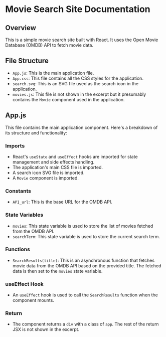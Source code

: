 # Movie Search Site Documentation

## Overview

This is a simple movie search site built with React. It uses the Open Movie Database (OMDB) API to fetch movie data.

## File Structure

- `App.js`: This is the main application file.
- `App.css`: This file contains all the CSS styles for the application.
- `search.svg`: This is an SVG file used as the search icon in the application.
- `movies.js`: This file is not shown in the excerpt but it presumably contains the `Movie` component used in the application.

## App.js

This file contains the main application component. Here's a breakdown of its structure and functionality:

### Imports

- React's `useState` and `useEffect` hooks are imported for state management and side effects handling.
- The application's main CSS file is imported.
- A search icon SVG file is imported.
- A `Movie` component is imported.

### Constants

- `API_url`: This is the base URL for the OMDB API.

### State Variables

- `movies`: This state variable is used to store the list of movies fetched from the OMDB API.
- `searchTerm`: This state variable is used to store the current search term.

### Functions

- `SearchResults(title)`: This is an asynchronous function that fetches movie data from the OMDB API based on the provided title. The fetched data is then set to the `movies` state variable.

### useEffect Hook

- An `useEffect` hook is used to call the `SearchResults` function when the component mounts.

### Return

- The component returns a `div` with a class of `app`. The rest of the return JSX is not shown in the excerpt.
